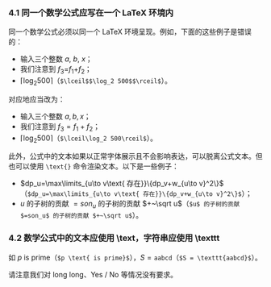 ### 4.1 同一个数学公式应写在一个 LaTeX 环境内

同一个数学公式必须以同一个 LaTeX 环境呈现。例如，下面的这些例子是错误的：

- 输入三个整数 $a$, $b$, $x$；
- 我们注意到 $f_3$=$f_1$+$f_2$；
- $\lceil$$\log_2 500$$\rceil$（`$\lceil$$\log_2 500$$\rceil$`）。

对应地应当改为：

- 输入三个整数 $a, b, x$；
- 我们注意到 $f_3=f_1+f_2$；
- $\lceil\log_2 500\rceil$（`$\lceil\log_2 500\rceil$`）。

此外，公式中的文本如果以正常字体展示且不会影响表达，可以脱离公式文本。但也可以使用 `\text{}` 命令渲染文本。以下是一些例子：

- $dp_u=\max\limits_{u\to v\text{ 存在}}\{dp_v+w_{u\to v}^2\}$（`$dp_u=\max\limits_{u\to v\text{ 存在}}\{dp_v+w_{u\to v}^2\}$`）；
- $u$ 的子树的贡献 $=son_u$ 的子树的贡献 $+~\sqrt u$（`$u$ 的子树的贡献 $=son_u$ 的子树的贡献 $+~\sqrt u$`）。

### 4.2 数学公式中的文本应使用 \\text，字符串应使用 \\texttt

如 $p \text{ is prime}$（`$p \text{ is prime}$`），$S = \texttt{aabcd}$（`$S = \texttt{aabcd}$`）。

请注意我们对 long long、Yes / No 等情况没有要求。